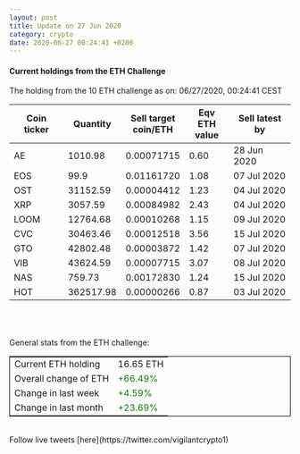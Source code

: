 ```yaml
---
layout: post
title: Update on 27 Jun 2020
category: crypto
date: 2020-06-27 00:24:41 +0200
---
```

<!-- Global site tag (gtag.js) - Google Analytics -->
<script async src="https://www.googletagmanager.com/gtag/js?id=UA-103831149-5"></script>
<script>
  window.dataLayer = window.dataLayer || [];
  function gtag(){dataLayer.push(arguments);}
  gtag('js', new Date());

  gtag('config', 'UA-103831149-5');
</script>


#### Current holdings from the ETH Challenge

The holding from the 10 ETH challenge as on: 06/27/2020, 00:24:41 CEST

|Coin ticker|Quantity|Sell target<br>coin/ETH|Eqv ETH<br>value|Sell latest by|
|-----------|--------|-----------|-----------|--------------|
AE|1010.98|  0.00071715|0.60|28 Jun 2020|
EOS|99.9|  0.01161720|1.08|07 Jul 2020|
OST|31152.59|  0.00004412|1.23|04 Jul 2020|
XRP|3057.59|  0.00084982|2.43|04 Jul 2020|
LOOM|12764.68|  0.00010268|1.15|09 Jul 2020|
CVC|30463.46|  0.00012518|3.56|15 Jul 2020|
GTO|42802.48|  0.00003872|1.42|07 Jul 2020|
VIB|43624.59|  0.00007715|3.07|08 Jul 2020|
NAS|759.73|  0.00172830|1.24|15 Jul 2020|
HOT|362517.98|  0.00000266|0.87|03 Jul 2020|

<br>
<br>
<br>
General stats from the ETH challenge:

<table style="border:1px solid black;margin-left:auto;margin-right:auto;">
	<tbody>
	<tr>
		<td>Current ETH holding</td>
		<td>     16.65 ETH</td>
	</tr>
	<tr>
		<td>Overall change of ETH</td>
		<td><font color="green">+66.49%</font></td>
	</tr>
	<tr>
		<td>Change in last week</td>
		<td><font color="green">+4.59%</font></td>
	</tr>
	<tr>
		<td>Change in last month</td>
		<td><font color="green">+23.69%</font></td>
	</tr>
	</tbody>
</table>

<br>
Follow live tweets [here](https://twitter.com/vigilantcrypto1)
<br>
<br>